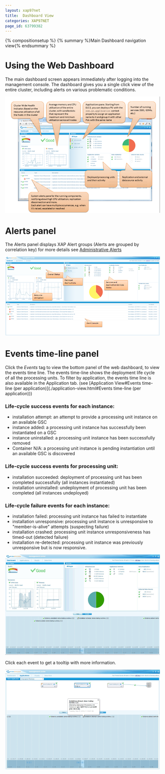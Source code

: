 ```yaml
---
layout: xap97net
title:  Dashboard View
categories: XAP97NET
page_id: 63799382
---
```


{% compositionsetup %}
{% summary %}Main Dashboard navigation view{% endsummary %}


# Using the Web Dashboard

The main dashboard screen appears immediately after logging into the management console. The dashboard gives you a single click view of the entire cluster, including alerts on various problematic conditions.

![dashboard803.png](/attachment_files/xap97net/dashboard803.png)

# Alerts panel

The Alerts panel displays XAP Alert groups (Alerts are grouped by correlation key) for more details see [Administrative Alerts](http://www.gigaspaces.com/wiki/display/XAP9/Administrative+Alerts)

![dashboard_explained.png](/attachment_files/xap97net/dashboard_explained.png)

# Events time-line panel

Click the _Events_ tag to view the bottom panel of the web dashboard, to view the events time line.
The events time-line shows the deployment life cycle of all the processing units.
To filter by application, the events time line is also available in the Application tab. (see [Application View#Events time-line (per application)](./application-view.html#Events time-line (per application)))

### Life-cycle success events for each instance:

- installation attempt: an attempt to provide a processing unit instance on an available GSC
- instance added: a processing unit instance has successfully been instantiated on a GSC
- instance uninstalled: a processing unit instance has been successfully removed
- Container N/A: a processing unit instance is pending instantiation until an available GSC is discovered

### Life-cycle success events for processing unit:

- installation succeeded: deployment of processing unit has been completed successfully (all instances instantiated)
- installation uninstalled: undeployment of processing unit has been completed (all instances undeployed)

### Life-cycle failure events for each instance:

- installation failed: processing unit instance has failed to instantiate
- installation unresponsive: processing unit instance is unresponsive to "member-is-alive" attempts (suspecting failure)
- installation crashed: processing unit instance unresponsiveness has timed-out (detected failure)
- installation re-detected: processing unit instance was previously unresponsive but is now responsive.

![events_timeline_in_dashboard.png](/attachment_files/xap97net/events_timeline_in_dashboard.png)

Click each event to get a tooltip with more information.

![timeline_event_tool_tip.png](/attachment_files/xap97net/timeline_event_tool_tip.png)

